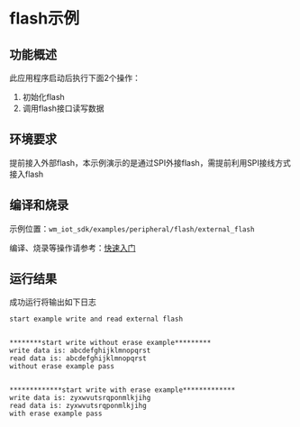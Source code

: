 # flash示例

## 功能概述

此应用程序启动后执行下面2个操作：

1. 初始化flash
2. 调用flash接口读写数据


## 环境要求
提前接入外部flash，本示例演示的是通过SPI外接flash，需提前利用SPI接线方式接入flash


## 编译和烧录

示例位置：`wm_iot_sdk/examples/peripheral/flash/external_flash`

编译、烧录等操作请参考：[快速入门](https://doc.winnermicro.net/w800/zh_CN/2.2-beta.2/get_started/index.html)

## 运行结果

成功运行将输出如下日志

```
start example write and read external flash


********start write without erase example*********
write data is: abcdefghijklmnopqrst
read data is: abcdefghijklmnopqrst
without erase example pass


*************start write with erase example*************
write data is: zyxwvutsrqponmlkjihg
read data is: zyxwvutsrqponmlkjihg
with erase example pass

```